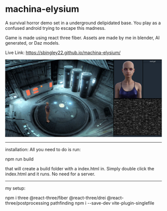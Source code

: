 # machina-elysium

A survival horror demo set in a underground delipidated base. You play as a confused android trying to escape this madness.

Game is made using react three fiber. Assets are made by me in blender, AI generated, or Daz models.

Live Link:
https://sbingley22.github.io/machina-elysium/

![screenshot](./screenshot.png)

------------------------------------

installation:
All you need to do is run:

npm run build

that will create a build folder with a index.html in.
Simply double click the index.html and it runs.
No need for a server.


-------------------------------------

my setup:

npm i three @react-three/fiber @react-three/drei @react-three/postprocessing pathfinding
npm i --save-dev vite-plugin-singlefile
